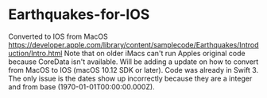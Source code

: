 # Earthquakes-for-IOS
Converted to IOS from MacOS https://developer.apple.com/library/content/samplecode/Earthquakes/Introduction/Intro.html
Note that on older iMacs can't run Apples original code because CoreData isn't available.
Will be adding a update on how to convert from MacOS to IOS (macOS 10.12 SDK or later).
Code was already in Swift 3.
The only issue is the dates show up incorrectly because they are a integer and from base (1970-01-01T00:00:00.000Z).
